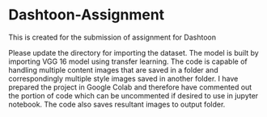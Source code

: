 # Dashtoon-Assignment
This is created for the submission of assignment for Dashtoon

Please update the directory for importing the dataset.
The model is built by importing VGG 16 model using transfer learning.
The code is capable of handling multiple content images that are saved in a folder and correspondingly multiple style images saved in another folder.
I have prepared the project in Google Colab and therefore have commented out the portion of code which can be uncommented if desired to use in jupyter notebook.
The code also saves resultant images to output folder.
